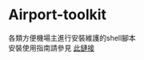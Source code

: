 # Airport-toolkit
各類方便機場主進行安裝維護的shell腳本    
安裝使用指南請參見 [此鏈接](https://wiki.sspanel.host/#/turnkey-install-for-node?id=%e5%90%8e%e7%ab%af%e4%b8%80%e9%94%ae%e5%ae%89%e8%a3%85%e8%84%9a%e6%9c%ac%ef%bc%88%e5%a4%a7%e7%8c%ab%e7%8c%ab%e7%89%88%ef%bc%89)
